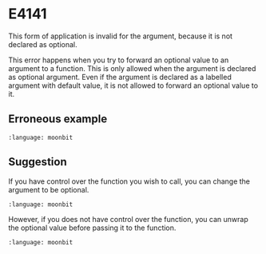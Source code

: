# E4141

This form of application is invalid for the argument, because it is not
declared as optional.

This error happens when you try to forward an optional value to an argument to a
function. This is only allowed when the argument is declared as optional
argument. Even if the argument is declared as a labelled argument with default
value, it is not allowed to forward an optional value to it.

## Erroneous example

```{literalinclude} /sources/error_codes/E4141_error/top.mbt
:language: moonbit
```

## Suggestion

If you have control over the function you wish to call, you can change the argument
to be optional.

```{literalinclude} /sources/error_codes/E4141_fixed/top.mbt
:language: moonbit
```

However, if you does not have control over the function, you can unwrap the
optional value before passing it to the function.

```{literalinclude} /sources/error_codes/E4141_fixed/top_1.mbt
:language: moonbit
```
